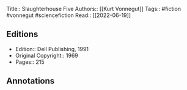 Title:: Slaughterhouse Five
Authors:: [[Kurt Vonnegut]]
Tags:: #fiction #vonnegut #sciencefiction 
Read:: [[2022-06-19]]

## Editions
- Edition:: Dell Publishing, 1991
- Original Copyright:: 1969
- Pages:: 215

## Annotations
